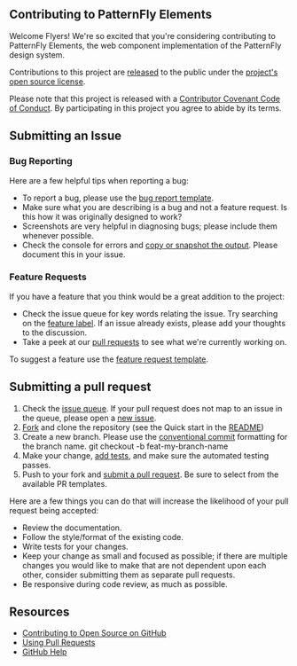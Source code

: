 ## Contributing to PatternFly Elements

[fork]: https://github.com/patternfly/patternfly-elements/fork
[pr]: https://github.com/patternfly/patternfly-elements/compare
[cc]: https://www.conventionalcommits.org/en/v1.0.0/#summary
[doc]: https://patternfly.github.io/patternfly-elements/getting-started/

Welcome Flyers!  We're so excited that you're considering contributing to PatternFly Elements, the web component implementation of the PatternFly design system.

Contributions to this project are [released](https://help.github.com/articles/github-terms-of-service/#6-contributions-under-repository-license) to the public under the [project's open source license](LICENSE.md).

Please note that this project is released with a [Contributor Covenant Code of Conduct](CODE_OF_CONDUCT.md). By participating in this project you agree to abide by its terms.

## Submitting an Issue

### Bug Reporting

Here are a few helpful tips when reporting a bug:

- To report a bug, please use the [bug report template](.github/ISSUE_TEMPLATE/bug_report.md).
- Make sure what you are describing is a bug and not a feature request. Is this how it was originally designed to work?
- Screenshots are very helpful in diagnosing bugs; please include them whenever possible.
- Check the console for errors and [copy or snapshot the output](https://zapier.com/help/troubleshoot/behavior/view-and-save-your-browser-console-logs).  Please document this in your issue.


### Feature Requests

If you have a feature that you think would be a great addition to the project:

- Check the issue queue for key words relating the issue. Try searching on the [feature label](https://github.com/patternfly/patternfly-elements/issues?q=is%3Aopen+is%3Aissue+label%3Afeature).  If an issue already exists, please add your thoughts to the discussion.
- Take a peek at our [pull requests](https://github.com/patternfly/patternfly-elements/pulls) to see what we're currently working on.

To suggest a feature use the [feature request template](.github/ISSUE_TEMPLATE/feature_request.md).

## Submitting a pull request

1. Check the [issue queue](https://github.com/patternfly/patternfly-elements/issues).  If your pull request does not map to an issue in the queue, please open a [new issue](https://github.com/patternfly/patternfly-elements/issues).
2. [Fork][fork] and clone the repository (see the Quick start in the [README](README.md))
3. Create a new branch.  Please use the [conventional commit](cc) formatting for the branch name.
    git checkout -b feat-my-branch-name
4. Make your change, [add tests](https://patternfly.github.io/patternfly-elements/develop/step-3/), and make sure the automated testing passes.
5. Push to your fork and [submit a pull request][pr].  Be sure to select from the available PR templates.


Here are a few things you can do that will increase the likelihood of your pull request being accepted:

- Review the documentation.
- Follow the style/format of the existing code.
- Write tests for your changes.
- Keep your change as small and focused as possible; if there are multiple changes you would like to make that are not dependent upon each other, consider submitting them as separate pull requests.
- Be responsive during code review, as much as possible.

## Resources

- [Contributing to Open Source on GitHub](https://guides.github.com/activities/contributing-to-open-source/)
- [Using Pull Requests](https://help.github.com/articles/using-pull-requests/)
- [GitHub Help](https://help.github.com)
